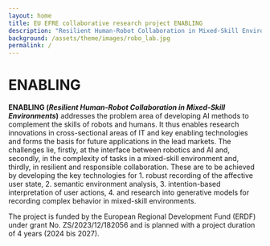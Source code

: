 ```yaml
---
layout: home
title: EU EFRE collaborative research project ENABLING
description: "Resilient Human-Robot Collaboration in Mixed-Skill Environments"
background: /assets/theme/images/robo_lab.jpg
permalink: /
---
```


# ENABLING

**ENABLING (*Resilient Human-Robot Collaboration in Mixed-Skill Environments*)** addresses the problem area of developing AI methods to complement the skills of robots and humans. It thus enables research innovations in cross-sectional areas of IT and key enabling technologies and forms the basis for future applications in the lead markets. The challenges lie, firstly, at the interface between robotics and AI and, secondly, in the complexity of tasks in a mixed-skill environment and, thirdly, in resilient and responsible collaboration. These are to be achieved by developing the key technologies for 1. robust recording of the affective user state, 2. semantic environment analysis, 3. intention-based interpretation of user actions, 4. and research into generative models for recording complex behavior in mixed-skill environments.


The project is funded by the European Regional Development Fund (ERDF) under grant No. ZS/2023/12/182056 and is planned with a project duration of 4 years (2024 bis 2027).